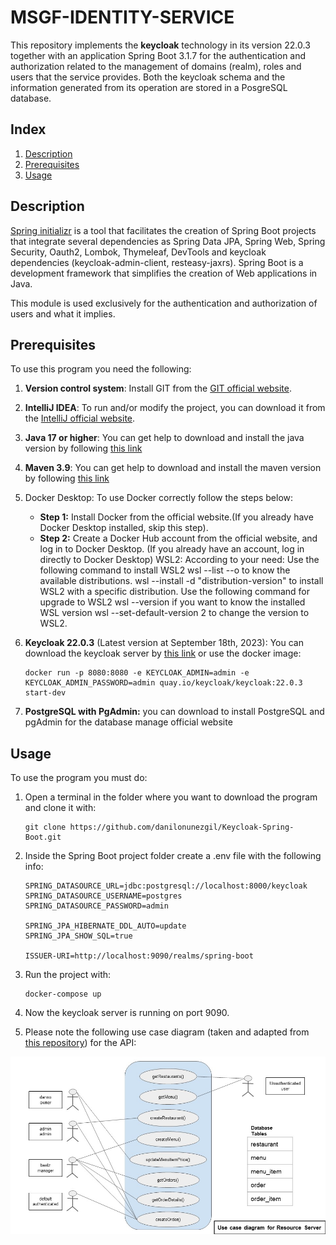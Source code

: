 #  MSGF-IDENTITY-SERVICE

This repository implements the **keycloak** technology in its version 22.0.3 together with an application Spring Boot 3.1.7 for the authentication and authorization related to the management of domains (realm), roles and users that the service provides. Both the keycloak schema and the information generated from its operation are stored in a PosgreSQL database.


## Index

1. [Description](#description)
2. [Prerequisites](#prerequisites)
3. [Usage](#usage)


## Description

[Spring initializr](https://start.spring.io/) is a tool that facilitates the creation of Spring Boot projects that integrate several dependencies as Spring Data JPA, Spring Web, Spring Security, Oauth2, Lombok, Thymeleaf, DevTools and keycloak dependencies (keycloak-admin-client, resteasy-jaxrs). Spring Boot is a development framework that simplifies the creation of Web applications in Java.

This module is used exclusively for the authentication and authorization of users and what it implies.


## Prerequisites

To use this program you need the following:

1. **Version control system**: Install GIT from the [GIT official website](https://git-scm.com/downloads).

2. **IntelliJ IDEA**: To run and/or modify the project, you can download it from the [IntelliJ official website](https://www.jetbrains.com/es-es/idea/download/?section=windows).

3. **Java 17 or higher**: You can get help to download and install the java version by following [this link](https://www.youtube.com/watch?v=oAin-q1oTDw&pp=ygUXY29tbyBjb25maWd1cmFyIGphdmEgMTc%3D)

4. **Maven 3.9**: You can get help to download and install the maven version by following [this link](https://www.youtube.com/watch?v=1QfiyR_PWxU&pp=ygUSaW5zdGFsYXIgbWF2ZW4gMy45)

5. Docker Desktop: To use Docker correctly follow the steps below:

   - **Step 1:** Install Docker from the official website.(If you already have Docker Desktop installed, skip this step).
   - **Step 2:** Create a Docker Hub account from the official website, and log in to Docker Desktop. (If you already have an account, log in directly to Docker Desktop) WSL2: According to your need:
   Use the following command to install WSL2 wsl --list --o to know the available distributions. wsl --install -d "distribution-version" to install WSL2 with a specific distribution. Use the following command for upgrade to WSL2 wsl --version if you want to know the installed WSL version wsl --set-default-version 2 to change the version to WSL2.
5. **Keycloak 22.0.3** (Latest version at September 18th, 2023): You can download the keycloak server by [this link](https://www.keycloak.org/downloads) or use the docker image:
   ```
   docker run -p 8080:8080 -e KEYCLOAK_ADMIN=admin -e KEYCLOAK_ADMIN_PASSWORD=admin quay.io/keycloak/keycloak:22.0.3 start-dev 
   ```
6. **PostgreSQL with PgAdmin:** you can download to install PostgreSQL and pgAdmin for the database manage official website

## Usage

To use the program you must do:

1. Open a terminal in the folder where you want to download the program and clone it with:

   ```
   git clone https://github.com/danilonunezgil/Keycloak-Spring-Boot.git
   ```

3. Inside the Spring Boot project folder create a .env file with the following info:

   ```
   SPRING_DATASOURCE_URL=jdbc:postgresql://localhost:8000/keycloak
   SPRING_DATASOURCE_USERNAME=postgres
   SPRING_DATASOURCE_PASSWORD=admin
   
   SPRING_JPA_HIBERNATE_DDL_AUTO=update
   SPRING_JPA_SHOW_SQL=true
   
   ISSUER-URI=http://localhost:9090/realms/spring-boot
   ```

4. Run the project with:
     ```
     docker-compose up
     ```
5. Now the keycloak server is running on port 9090.

6. Please note the following use case diagram (taken and adapted from [this repository](https://github.com/dive-into-dev/springboot-keycloak/tree/main/src/main/resources/static/Slides)) for the API:

![use case diagram](docs/Spring%20Boot%20Use%20Case%20Diagram.jpg)

